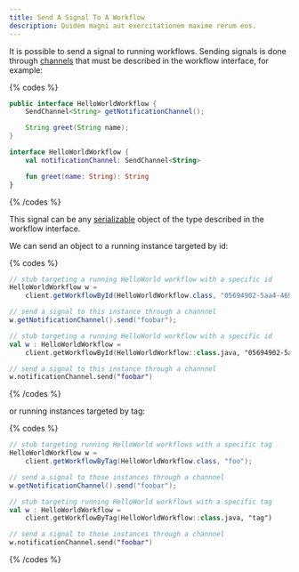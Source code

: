 ```yaml
---
title: Send A Signal To A Workflow
description: Quidem magni aut exercitationem maxime rerum eos.
---
```


It is possible to send a signal to running workflows.
Sending signals is done through [channels](/docs/workflows/signals) that must be described in the workflow interface, for example:

{% codes %}

```java
public interface HelloWorldWorkflow {
    SendChannel<String> getNotificationChannel();

    String greet(String name);
}
```

```kotlin
interface HelloWorldWorkflow {
    val notificationChannel: SendChannel<String>

    fun greet(name: String): String
}
```

{% /codes %}

This signal can be any [serializable](/docs/references/serializability) object of the type described in the workflow interface.

We can send an object to a running instance targeted by id:

{% codes %}

```java
// stub targeting a running HelloWorld workflow with a specific id
HelloWorldWorkflow w = 
    client.getWorkflowById(HelloWorldWorkflow.class, "05694902-5aa4-469f-824c-7015b0df906c");

// send a signal to this instance through a channnel
w.getNotificationChannel().send("foobar");
```

```kotlin
// stub targeting a running HelloWorld workflow with a specific id
val w : HelloWorldWorkflow =
    client.getWorkflowById(HelloWorldWorkflow::class.java, "05694902-5aa4-469f-824c-7015b0df906c")

// send a signal to this instance through a channnel
w.notificationChannel.send("foobar")
```

{% /codes %}

or running instances targeted by tag:

{% codes %}

```java
// stub targeting running HelloWorld workflows with a specific tag
HelloWorldWorkflow w = 
    client.getWorkflowByTag(HelloWorldWorkflow.class, "foo");

// send a signal to those instances through a channnel
w.getNotificationChannel().send("foobar");
```

```kotlin
// stub targeting running HelloWorld workflows with a specific tag
val w : HelloWorldWorkflow = 
    client.getWorkflowByTag(HelloWorldWorkflow::class.java, "tag")

// send a signal to those instances through a channnel
w.notificationChannel.send("foobar")
```

{% /codes %}


